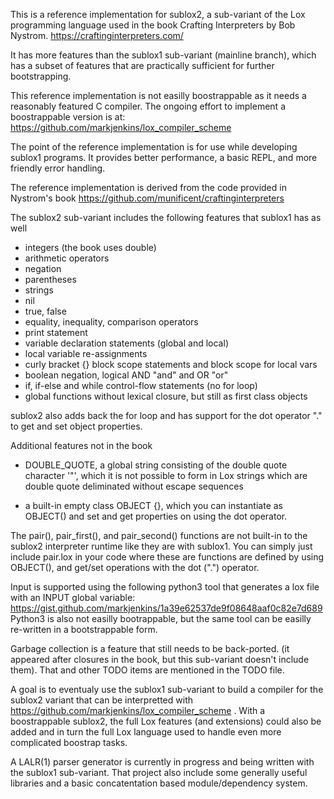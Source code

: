 This is a reference implementation for sublox2, a sub-variant of the Lox programming language used in the book Crafting Interpreters by Bob Nystrom.
https://craftinginterpreters.com/

It has more features than the sublox1 sub-variant (mainline branch), which has a subset of features that are practically sufficient for further bootstrapping.

This reference implementation is not easilly boostrappable as it needs a reasonably featured C compiler. The ongoing effort to implement a boostrappable version is at:
https://github.com/markjenkins/lox_compiler_scheme

The point of the reference implementation is for use while developing sublox1 programs. It provides better performance, a basic REPL, and more friendly error handling.

The reference implementation is derived from the code provided in Nystrom's book
https://github.com/munificent/craftinginterpreters

The sublox2 sub-variant includes the following features that sublox1 has as well
 * integers (the book uses double)
 * arithmetic operators
 * negation
 * parentheses
 * strings
 * nil
 * true, false
 * equality, inequality, comparison operators
 * print statement
 * variable declaration statements (global and local)
 * local variable re-assignments
 * curly bracket {} block scope statements and block scope for local vars
 * boolean negation, logical AND "and" and OR "or"
 * if, if-else and while control-flow statements (no for loop)
 * global functions without lexical closure, but still as first class objects

sublox2 also adds back the for loop and has support for the dot operator "." to get and set object properties.

Additional features not in the book
 * DOUBLE_QUOTE, a global string consisting of the double quote character '"', which it is not possible to form in Lox strings which are double quote deliminated without escape sequences

 * a built-in empty class OBJECT {}, which you can instantiate as OBJECT() and set and get properties on using the dot operator.

The pair(), pair_first(), and pair_second() functions are not built-in to the sublox2 interpreter runtime like they are with sublox1. You can simply just include pair.lox in your code where these are functions are defined by using OBJECT(), and get/set operations with the dot (".") operator.

Input is supported using the following python3 tool that generates a lox file with an INPUT global variable:
https://gist.github.com/markjenkins/1a39e62537de9f08648aaf0c82e7d689
Python3 is also not easilly bootrappable, but the same tool can be easilly re-written in a bootstrappable form.

Garbage collection is a feature that still needs to be back-ported. (it appeared after closures in the book, but this sub-variant doesn't include them). That and other TODO items are mentioned in the TODO file.

A goal is to eventualy use the sublox1 sub-variant to build a compiler for the sublox2 variant that can be interpretted with https://github.com/markjenkins/lox_compiler_scheme . With a boostrappable sublox2, the full Lox features (and extensions) could also be added and in turn the full Lox language used to handle even more complicated boostrap tasks.

A LALR(1) parser generator is currently in progress and being written with the sublox1 sub-variant. That project also include some generally useful libraries and a basic concatentation based module/dependency system.
